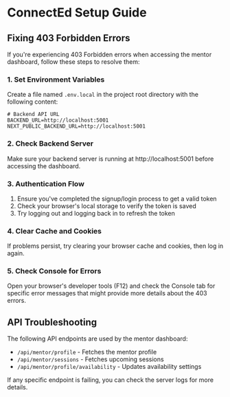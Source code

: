 # ConnectEd Setup Guide

## Fixing 403 Forbidden Errors

If you're experiencing 403 Forbidden errors when accessing the mentor dashboard, follow these steps to resolve them:

### 1. Set Environment Variables

Create a file named `.env.local` in the project root directory with the following content:

```
# Backend API URL
BACKEND_URL=http://localhost:5001
NEXT_PUBLIC_BACKEND_URL=http://localhost:5001
```

### 2. Check Backend Server

Make sure your backend server is running at http://localhost:5001 before accessing the dashboard.

### 3. Authentication Flow

1. Ensure you've completed the signup/login process to get a valid token
2. Check your browser's local storage to verify the token is saved
3. Try logging out and logging back in to refresh the token

### 4. Clear Cache and Cookies

If problems persist, try clearing your browser cache and cookies, then log in again.

### 5. Check Console for Errors

Open your browser's developer tools (F12) and check the Console tab for specific error messages that might provide more details about the 403 errors.

## API Troubleshooting

The following API endpoints are used by the mentor dashboard:

- `/api/mentor/profile` - Fetches the mentor profile
- `/api/mentor/sessions` - Fetches upcoming sessions
- `/api/mentor/profile/availability` - Updates availability settings

If any specific endpoint is failing, you can check the server logs for more details. 